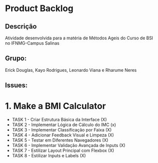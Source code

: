 # Product Backlog
## Descrição
Atividade desenvolvida para a matéria de Métodos Ageis do Curso de BSI no IFNMG-Campus Salinas
## Grupo:
Erick Douglas, Kayo Rodrigues, Leonardo Viana e Rharume Neres
## Issues:
# 1. Make a BMI Calculator
- TASK 1 - Criar Estrutura Básica da Interface (X)
- TASK 2 - Implementar Lógica de Cálculo do IMC (x)
- TASK 3 - Implementar Classificação por Faixa (X)
- TASK 4 - Adicionar Feedback Visual e Limpeza (X)
- TASK 5 - Testar em Diferentes Navegadores (X)
- TASK 6 - Implementar Validação Avançada de Inputs (X)
- TASK 7 - Estilizar Layout Principal com Flexbox (X)
- TASK 8 - Estilizar Inputs e Labels (X)